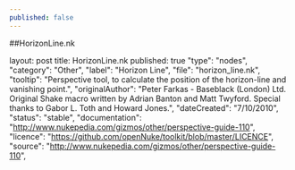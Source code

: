 ```yaml
---
published: false
---
```


##HorizonLine.nk



layout: post
title: HorizonLine.nk
published: true
"type": "nodes",
"category": "Other",
"label": "Horizon Line",
"file": "horizon_line.nk",
"tooltip": "Perspective tool, to calculate the position of the horizon-line and vanishing point.",
"originalAuthor": "Peter Farkas - Baseblack (London) Ltd. Original Shake macro written by Adrian Banton and Matt Twyford. Special thanks to Gabor L. Toth and Howard Jones.",
"dateCreated": "7/10/2010",
"status": "stable",
"documentation": "http://www.nukepedia.com/gizmos/other/perspective-guide-110",
"licence": "https://github.com/openNuke/toolkit/blob/master/LICENCE",
"source": "http://www.nukepedia.com/gizmos/other/perspective-guide-110",

